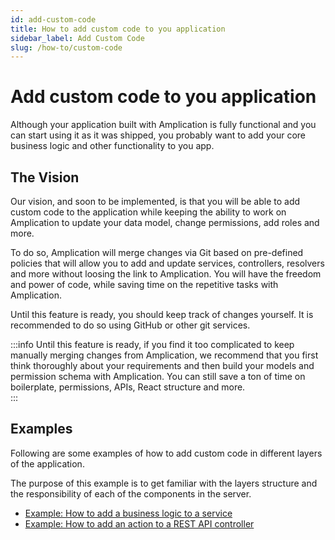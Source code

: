 ```yaml
---
id: add-custom-code
title: How to add custom code to you application
sidebar_label: Add Custom Code
slug: /how-to/custom-code
---
```


# Add custom code to you application

Although your application built with Amplication is fully functional and you can start using it as it was shipped, you probably want to add your core business logic and other functionality to you app.

## The Vision

Our vision, and soon to be implemented, is that you will be able to add custom code to the application while keeping the ability to work on Amplication to update your data model, change permissions, add roles and more.

To do so, Amplication will merge changes via Git based on pre-defined policies that will allow you to add and update services, controllers, resolvers and more without loosing the link to Amplication. You will have the freedom and power of code, while saving time on the repetitive tasks with Amplication.

Until this feature is ready, you should keep track of changes yourself. It is recommended to do so using GitHub or other git services.

:::info
Until this feature is ready, if you find it too complicated to keep manually merging changes from Amplication, we recommend that you first think thoroughly about your requirements and then build your models and permission schema with Amplication. You can still save a ton of time on boilerplate, permissions, APIs, React structure and more.  
:::

## Examples

Following are some examples of how to add custom code in different layers of the application.

The purpose of this example is to get familiar with the layers structure and the responsibility of each of the components in the server.

- [Example: How to add a business logic to a service](../custom-code/business-logic)
- [Example: How to add an action to a REST API controller](../custom-code/controller-action)
